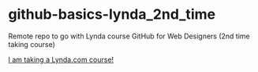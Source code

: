 github-basics-lynda_2nd_time
============================

Remote repo to go with Lynda course GitHub for Web Designers (2nd time taking course)

[I am taking a Lynda.com course!](http://www.lynda.com)
